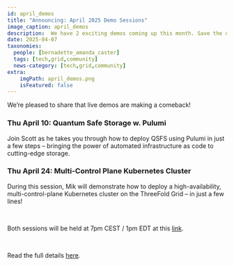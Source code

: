 ```yaml
---
id: april_demos
title: "Announcing: April 2025 Demo Sessions"
image_caption: april_demos
description:  We have 2 exciting demos coming up this month. Save the date! 
date: 2025-04-07
taxonomies:
  people: [bernadette_amanda_caster]
  tags: [tech,grid,community]
  news-category: [tech,grid,community]
extra:
    imgPath: april_demos.png
    isFeatured: false
---
```


We’re pleased to share that live demos are making a comeback!

### **Thu April 10: Quantum Safe Storage w. Pulumi**

Join Scott as he takes you through how to deploy QSFS using Pulumi in just a few steps – bringing the power of automated infrastructure as code to cutting-edge storage.

### **Thu April 24: Multi-Control Plane Kubernetes Cluster**

During this session, Mik will demonstrate how to deploy a high-availability, multi-control-plane Kubernetes cluster on the ThreeFold Grid – in just a few lines!

<br/>

Both sessions will be held at 7pm CEST / 1pm EDT at this [link](https://bit.ly/tfcommunitycall).

<br/>

Read the full details [here](https://forum.threefold.io/t/april-2025-demos-quantum-safe-storage-kubernetes/4562).